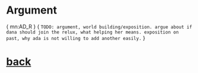 # Argument

{
mn:AD_R
}
{
`
TODO: argument, world building/exposition.
argue about if dana should join the relux, what helping her means.
exposition on past, why ada is not willing to add another easily.
`
}

# [back](/namshubettulpa/chapters/another-plan.md)
